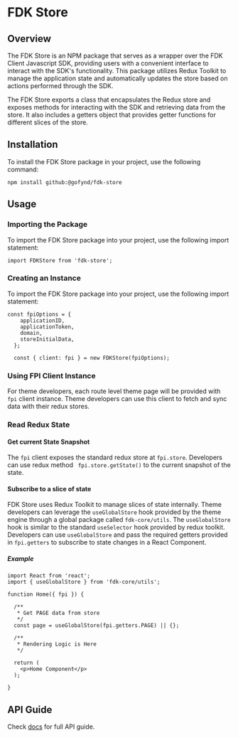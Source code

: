 # FDK Store

## Overview

The FDK Store is an NPM package that serves as a wrapper over the FDK Client Javascript SDK, providing users with a convenient interface to interact with the SDK's functionality. This package utilizes Redux Toolkit to manage the application state and automatically updates the store based on actions performed through the SDK.

The FDK Store exports a class that encapsulates the Redux store and exposes methods for interacting with the SDK and retrieving data from the store. It also includes a getters object that provides getter functions for different slices of the store.

## Installation

To install the FDK Store package in your project, use the following command:

```
npm install github:@gofynd/fdk-store
```


## Usage

### Importing the Package

To import the FDK Store package into your project, use the following import statement:

```
import FDKStore from 'fdk-store';
```

### Creating an Instance

To import the FDK Store package into your project, use the following import statement:

```
const fpiOptions = {
    applicationID,
    applicationToken,
    domain,
    storeInitialData,
  };

  const { client: fpi } = new FDKStore(fpiOptions);
```

### Using FPI Client Instance

For theme developers, each route level theme page will be provided with `fpi` client instance. Theme developers can use this client to fetch and sync data with their redux stores.


### Read Redux State

#### Get current State Snapshot

The `fpi` client exposes the standard redux store at `fpi.store`. Developers can use redux method ` fpi.store.getState()` to the current snapshot of the state.

#### Subscribe to a slice of state

FDK Store uses Redux Toolkit to manage slices of state internally. Theme developers can leverage the `useGlobalStore` hook provided by the theme engine through a global package called `fdk-core/utils`. The `useGlobalStore` hook is similar to the standard `useSelector` hook provided by redux toolkit. Developers can use `useGlobalStore` and pass the required getters provided in `fpi.getters` to subscribe to state changes in a React Component.

##### Example 
```
import React from 'react';
import { useGlobalStore } from 'fdk-core/utils';

function Home({ fpi }) {

  /**
   * Get PAGE data from store
   */
  const page = useGlobalStore(fpi.getters.PAGE) || {};

  /**
   * Rendering Logic is Here
   */

  return (
    <p>Home Component</p>
  );
  
}

```

## API Guide

Check [docs](markdown/API.md) for full API guide.